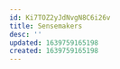 ```yaml
---
id: Ki7TOZ2yJdNvgN8C6i26v
title: Sensemakers
desc: ''
updated: 1639759165198
created: 1639759165198
---
```


